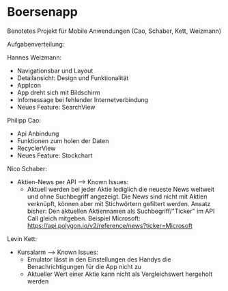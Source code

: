 # Boersenapp
Benotetes Projekt für Mobile Anwendungen  (Cao, Schaber, Kett, Weizmann)

Aufgabenverteilung:

Hannes Weizmann:
- Navigationsbar und Layout
- Detailansicht: Design und Funktionalität
- AppIcon
- App dreht sich mit Bildschirm
- Infomessage bei fehlender Internetverbindung
- Neues Feature: SearchView

Philipp Cao:
- Api Anbindung
- Funktionen zum holen der Daten
- RecyclerView
- Neues Feature: Stockchart

Nico Schaber:
- Aktien-News per API
--> Known Issues: 
   - Aktuell werden bei jeder Aktie lediglich die neueste News weltweit und ohne Suchbegriff angezeigt. Die News sind nicht mit Aktien verknüpft, können aber mit Stichwörtern gefiltert werden.
     Ansatz bisher: Den aktuellen Aktiennamen als Suchbegriff/"Ticker" im API Call gleich mitgeben. Beispiel Microsoft: https://api.polygon.io/v2/reference/news?ticker=Microsoft


Levin Kett:
- Kursalarm
--> Known Issues:
    - Emulator lässt in den Einstellungen des Handys die Benachrichtigungen für die App nicht zu 
    - Aktueller Wert einer Aktie kann nicht als Vergleichswert hergeholt werden
